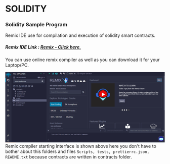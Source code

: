 # SOLIDITY

### Solidity Sample Program 
Remix IDE use for compilation and execution of solidity smart contracts.
##### Remix IDE Link : [Remix - Click here.](https://remix.ethereum.org) 
You can use online remix compiler as well as you can download it for your Laptop/PC.

![Remix Starting Interface 2025](https://github.com/OkYashGajjar/fully-explained-solidity/blob/main/Solidity%20Starting%20Interface.png)
Remix compiler starting interface is shown above here you don't have to bother about this folders and files ``` Scripts,
tests,
prettierrc.json,
README.txt ``` because contracts are written in contracts folder.

